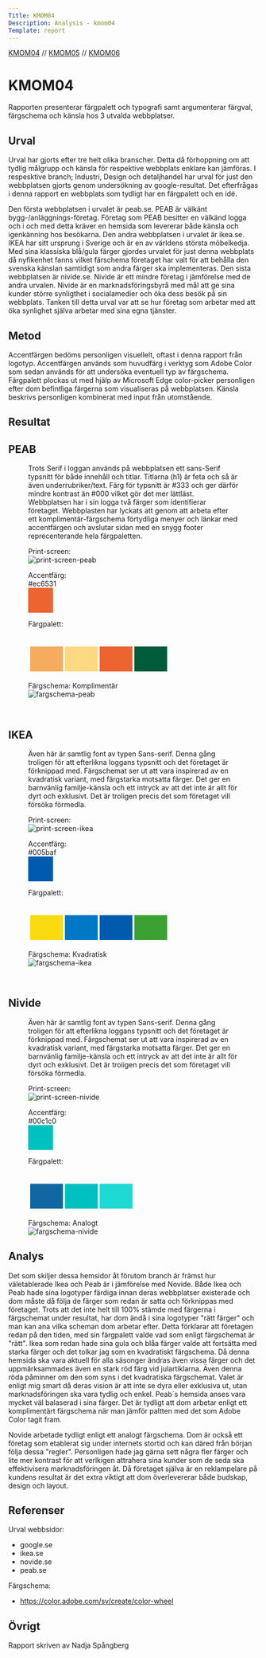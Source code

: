 ```yaml
---
Title: KMOM04
Description: Analysis - kmom04
Template: report
---
```


<nav class="nav">
    <a href="%base_url%?analysis/01_colors">KMOM04</a> // 
    <a href="%base_url%?analysis/02_load">KMOM05</a> //
    <a href="%base_url%?analysis/03_design_principles">KMOM06</a>
</nav>

KMOM04
==========================

Rapporten presenterar färgpalett och typografi samt argumenterar färgval, färgschema och känsla hos 3 utvalda webbplatser.

Urval
-----------------------

Urval har gjorts efter tre helt olika branscher. Detta då förhoppning om att tydlig målgrupp och känsla för respektive webbplats enklare kan jämföras. I respesktive branch; Industri, Design och detaljhandel har urval för just den webbplatsen gjorts genom undersökning av google-resultat. Det efterfrågas i denna rapport en webbplats som tydligt har en färgpalett och en idé. 

Den första webbplatsen i urvalet är peab.se. PEAB är välkänt bygg-/anläggnings-företag. Företag som PEAB besitter en välkänd logga och i och med detta kräver en hemsida som levererar både känsla och igenkänning hos besökarna.
Den andra webbplatsen i urvalet är ikea.se. IKEA har sitt ursprung i Sverige och är en av världens största möbelkedja. Med sina klassiska blå/gula färger gjordes urvalet för just denna webbplats då nyfikenhet fanns vilket färschema företaget har valt för att behålla den svenska känslan
samtidigt som andra färger ska implementeras. 
Den sista webbplatsen är nivide.se. Nivide är ett mindre företag i jämförelse med de andra urvalen. Nivide är en marknadsföringsbyrå med mål att ge sina kunder större synligthet i socialamedier och öka dess besök på sin webbplats. Tanken till detta urval var att se hur företag som arbetar med att öka synlighet själva arbetar med sina egna tjänster.

Metod
-----------------------

Accentfärgen bedöms personligen visuellelt, oftast i denna rapport från logotyp. Accentfärgen används som huvudfärg i verktyg som Adobe Color som sedan används för att undersöka eventuell typ av färgschema. Färgpalett plockas ut med hjälp av Microsoft Edge color-picker personligen efter dom befintliga färgerna som visualiseras på webbplatsen. Känsla beskrivs personligen kombinerat med input från utomstående. 

Resultat
-----------------------

<grid class="result">
<h2> PEAB </h2>
<figure class="text">
<figcaption> 
 Trots Serif i loggan används på webbplatsen ett sans-Serif typsnitt för både innehåll och titlar. Titlarna (h1) är feta och så är även
 underrubriker/text. Färg för typsnitt är #333 och ger därför mindre kontrast än #000 vilket gör det mer lättläst. 
Webbplatsen har i sin logga två färger som identifierar företaget. Webbplasten har lyckats att genom att arbeta efter ett komplimentär-färgschema förtydliga menyer och länkar med accentfärgen och avslutar sidan med en snygg footer reprecenterande hela färgpaletten. 

</figcaption>
</figure>

<figure class="print-screen">
<figcaption>Print-screen:</figcaption>
<img src="../assets/img/peab.jpg" class="pic" alt="print-screen-peab">
</figure>

<figure class="accentfarg">
<figcaption>Accentfärg: <br>#ec6531 <div style="height: 50px; width: 50px; background-color: #ec6531"></div></figcaption>
</figure>
 

<figure class="fargpalett">
<figcaption> Färgpalett: </figcaption>
<br>
<table style="border-spacing: 4px; border-collapse: separate">
<tr>
<td style="height: 50px; width: 50px; background-color: #f5ac5f">
<td style="height: 50px; width: 50px; background-color: #fdd983">
<td style="height: 50px; width: 50px; background-color: #ec6531">
<td style="height: 50px; width: 50px; background-color: #005b3b">
</tr>
</table>
</figure>

<figure class="fargschema">
<figcaption>Färgschema: Komplimentär </figcaption>
<img src="../assets/img/peab-fargschema.jpg" class="pic" alt="fargschema-peab">
</figure>

</grid>

<br>

<grid class="result">
<h2> IKEA </h2>
<figure class="text">
<figcaption>
Även här är samtlig font av typen Sans-serif. Denna gång troligen för att efterlikna loggans typsnitt och det företaget är förknippad med.
Färgschemat ser ut att vara inspirerad av en kvadratisk variant, med färgstarka motsatta färger. Det ger en barnvänlig familje-känsla och ett intryck av att det inte är allt för dyrt och exklusivt. Det är troligen precis det som företaget vill försöka förmedla. 

</figcaption>
</figure>

<figure class="print-screen">
<figcaption>Print-screen:</figcaption>
<img src="../assets/img/ikea.jpg" class="pic" alt="print-screen-ikea">
</figure>

<figure class="accentfarg">
<figcaption>Accentfärg: <br>#005baf <div style="height: 50px; width: 50px; background-color: #005baf"></div></figcaption>
</figure>
 

<figure class="fargpalett">
<figcaption> Färgpalett: </figcaption>
<br>
<table style="border-spacing: 4px; border-collapse: separate">
<tr>
<td style="height: 50px; width: 50px; background-color: #fada13">
<td style="height: 50px; width: 50px; background-color: #0078c6">
<td style="height: 50px; width: 50px; background-color: #005baf">
<td style="height: 50px; width: 50px; background-color: #3ba133">
</tr>
</table>
</figure>

<figure class="fargschema">
<figcaption>Färgschema: Kvadratisk </figcaption>
<img src="../assets/img/ikea-fargschema.jpg" class="pic" alt="fargschema-ikea">
</figure>

</grid>

<br>

<grid class="result">
<h2> Nivide </h2>
<figure class="text">
<figcaption>
Även här är samtlig font av typen Sans-serif. Denna gång troligen för att efterlikna loggans typsnitt och det företaget är förknippad med.
Färgschemat ser ut att vara inspirerad av en kvadratisk variant, med färgstarka motsatta färger. Det ger en barnvänlig familje-känsla och ett intryck av att det inte är allt för dyrt och exklusivt. Det är troligen precis det som företaget vill försöka förmedla. 
</figcaption>
</figure>


<figure class="print-screen">
<figcaption>Print-screen:</figcaption>
<img src="../assets/img/nivide.jpg" class="pic" alt="print-screen-nivide">
</figure>

<figure class="accentfarg">
<figcaption>Accentfärg: <br>#00c1c0 <div style="height: 50px; width: 50px; background-color: #00c1c0"></div></figcaption>
</figure>
 

<figure class="fargpalett">
<figcaption> Färgpalett: </figcaption>
<br>
<table style="border-spacing: 4px; border-collapse: separate">
<tr>
<td style="height: 50px; width: 50px; background-color: #1167a2">
<td style="height: 50px; width: 50px; background-color: #00c1c0">
<td style="height: 50px; width: 50px; background-color: #1fd9d4">
</tr>
</table>
</figure>

<figure class="fargschema">
<figcaption>Färgschema: Analogt </figcaption>
<img src="../assets/img/nivide-fargschema.jpg" class="pic" alt="fargschema-nivide">
</figure>
</grid>

Analys
-----------------------
Det som skiljer dessa hemsidor åt förutom branch är främst hur väletablerade Ikea och Peab är i jämförelse med Novide. 
Både Ikea och Peab hade sina logotyper färdiga innan deras webbplatser existerade och dom måste då följa de färger som 
redan är satta och förknippas med företaget. Trots att det inte helt till 100% stämde med färgerna i färgschemat under resultat, 
har dom ändå i sina logotyper "rätt färger" och man kan ana vilka scheman dom arbetar efter. Detta förklarar att företagen 
redan på den tiden, med sin färgpalett valde vad som enligt färgschemat är "rätt". Ikea som redan hade sina gula och 
blåa färger valde att fortsätta med starka färger och det tolkar jag som en kvadratiskt färgschema. Då denna hemsida 
ska vara aktuell för alla säsonger ändras även vissa färger och det uppmärksammades även en stark röd färg vid 
julartiklarna. Även denna röda påminner om den som syns i det kvadratiska färgschemat. Valet är enligt mig smart 
då deras vision är att inte se dyra eller exklusiva ut, utan marknadsföringen ska vara tydlig och enkel. Peab´s 
hemsida anses vara mycket väl balaserad i sina färger. Det är tydligt att dom arbetar enligt ett komplimentärt 
färgschema när man jämför paltten med det som Adobe Color tagit fram. 

Novide arbetade tydligt enligt ett analogt färgschema. Dom är också ett företag som etablerat sig under 
internets stortid och kan däred från början följa dessa "regler". Personligen hade jag gärna sett några 
fler färger och lite mer kontrast för att verlkigen attrahera sina kunder som de seda ska effektivisera 
marknadsföringen åt. Då företaget själva är en reklampelare på kundens resultat är det extra viktigt att 
dom överlevererar både budskap, design och layout.  


Referenser
-----------------------

Urval webbsidor:
- google.se
- ikea.se
- novide.se
- peab.se

Färgschema:
- https://color.adobe.com/sv/create/color-wheel

Övrigt
-----------------------
Rapport skriven av Nadja Spångberg
